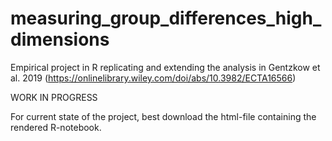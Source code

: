 # measuring_group_differences_high_dimensions
Empirical project in R replicating and extending the analysis in Gentzkow et al. 2019 (https://onlinelibrary.wiley.com/doi/abs/10.3982/ECTA16566)

WORK IN PROGRESS

For current state of the project, best download the html-file containing the rendered R-notebook.
